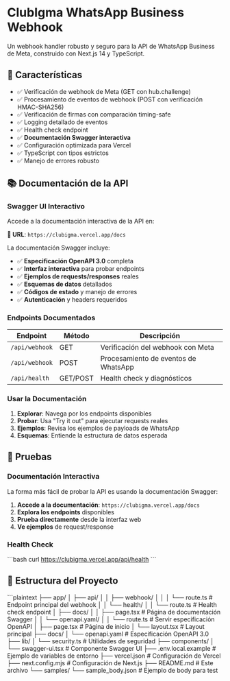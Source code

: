 # ClubIgma WhatsApp Business Webhook

Un webhook handler robusto y seguro para la API de WhatsApp Business de Meta, construido con Next.js 14 y TypeScript.

## 🚀 Características

- ✅ Verificación de webhook de Meta (GET con hub.challenge)
- ✅ Procesamiento de eventos de webhook (POST con verificación HMAC-SHA256)
- ✅ Verificación de firmas con comparación timing-safe
- ✅ Logging detallado de eventos
- ✅ Health check endpoint
- ✅ **Documentación Swagger interactiva**
- ✅ Configuración optimizada para Vercel
- ✅ TypeScript con tipos estrictos
- ✅ Manejo de errores robusto

## 📚 Documentación de la API

### Swagger UI Interactivo

Accede a la documentación interactiva de la API en:

**🔗 URL**: `https://clubigma.vercel.app/docs`

La documentación Swagger incluye:

- ✅ **Especificación OpenAPI 3.0** completa
- ✅ **Interfaz interactiva** para probar endpoints
- ✅ **Ejemplos de requests/responses** reales
- ✅ **Esquemas de datos** detallados
- ✅ **Códigos de estado** y manejo de errores
- ✅ **Autenticación** y headers requeridos

### Endpoints Documentados

| Endpoint | Método | Descripción |
|----------|--------|-------------|
| `/api/webhook` | GET | Verificación del webhook con Meta |
| `/api/webhook` | POST | Procesamiento de eventos de WhatsApp |
| `/api/health` | GET/POST | Health check y diagnósticos |

### Usar la Documentación

1. **Explorar**: Navega por los endpoints disponibles
2. **Probar**: Usa "Try it out" para ejecutar requests reales
3. **Ejemplos**: Revisa los ejemplos de payloads de WhatsApp
4. **Esquemas**: Entiende la estructura de datos esperada

## 🧪 Pruebas

### Documentación Interactiva

La forma más fácil de probar la API es usando la documentación Swagger:

1. **Accede a la documentación**: `https://clubigma.vercel.app/docs`
2. **Explora los endpoints** disponibles
3. **Prueba directamente** desde la interfaz web
4. **Ve ejemplos** de request/response

### Health Check

\`\`\`bash
curl https://clubigma.vercel.app/api/health
\`\`\`

## 📝 Estructura del Proyecto

\`\`\`plaintext
├── app/
│   ├── api/
│   │   ├── webhook/
│   │   │   └── route.ts          # Endpoint principal del webhook
│   │   └── health/
│   │       └── route.ts          # Health check endpoint
│   ├── docs/
│   │   ├── page.tsx              # Página de documentación Swagger
│   │   └── openapi.yaml/
│   │       └── route.ts          # Servir especificación OpenAPI
│   ├── page.tsx                  # Página de inicio
│   └── layout.tsx               # Layout principal
├── docs/
│   └── openapi.yaml             # Especificación OpenAPI 3.0
├── lib/
│   └── security.ts              # Utilidades de seguridad
├── components/
│   └── swagger-ui.tsx           # Componente Swagger UI
├── .env.local.example           # Ejemplo de variables de entorno
├── vercel.json                  # Configuración de Vercel
├── next.config.mjs              # Configuración de Next.js
├── README.md                    # Este archivo
└── samples/
    └── sample_body.json         # Ejemplo de body para test
